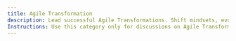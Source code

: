 ```yaml
---
title: Agile Transformation
description: Lead successful Agile Transformations. Shift mindsets, evolve processes, and enable true organisational agility.
Instructions: Use this category only for discussions on Agile Transformation, including organisational change, leadership alignment, cultural shifts, and scaling Agile principles across teams and departments. Topics should focus on overcoming transformation challenges, measuring success, and sustaining agility beyond initial adoption.
---
```


